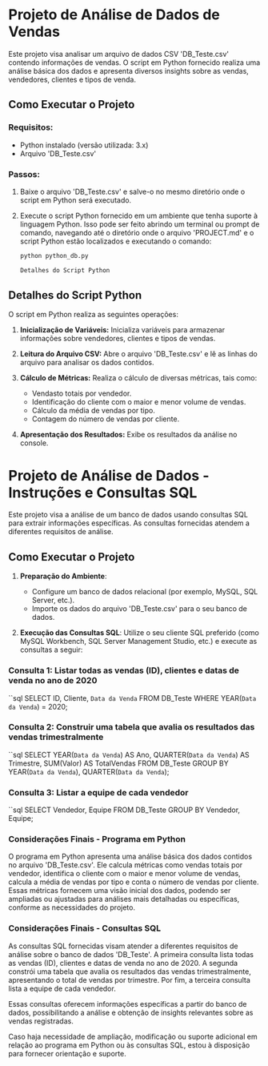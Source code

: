 # Projeto de Análise de Dados de Vendas

Este projeto visa analisar um arquivo de dados CSV 'DB_Teste.csv' contendo informações de vendas. O script em Python fornecido realiza uma análise básica dos dados e apresenta diversos insights sobre as vendas, vendedores, clientes e tipos de venda.

## Como Executar o Projeto

### Requisitos:
- Python instalado (versão utilizada: 3.x)
- Arquivo 'DB_Teste.csv'

### Passos:
1. Baixe o arquivo 'DB_Teste.csv' e salve-o no mesmo diretório onde o script em Python será executado.

2. Execute o script Python fornecido em um ambiente que tenha suporte à linguagem Python. Isso pode ser feito abrindo um terminal ou prompt de comando, navegando até o diretório onde o arquivo 'PROJECT.md' e o script Python estão localizados e executando o comando:

   ```bash
   python python_db.py

   Detalhes do Script Python
   
## Detalhes do Script Python

O script em Python realiza as seguintes operações:

1. **Inicialização de Variáveis:** Inicializa variáveis para armazenar informações sobre vendedores, clientes e tipos de vendas.

2. **Leitura do Arquivo CSV:** Abre o arquivo 'DB_Teste.csv' e lê as linhas do arquivo para analisar os dados contidos.

3. **Cálculo de Métricas:** Realiza o cálculo de diversas métricas, tais como:
    - Vendasto totais por vendedor.
    - Identificação do cliente com o maior e menor volume de vendas.
    - Cálculo da média de vendas por tipo.
    - Contagem do número de vendas por cliente.

4. **Apresentação dos Resultados:** Exibe os resultados da análise no console.



# Projeto de Análise de Dados - Instruções e Consultas SQL

Este projeto visa a análise de um banco de dados usando consultas SQL para extrair informações específicas. As consultas fornecidas atendem a diferentes requisitos de análise.

## Como Executar o Projeto

1. **Preparação do Ambiente**:
   - Configure um banco de dados relacional (por exemplo, MySQL, SQL Server, etc.).
   - Importe os dados do arquivo 'DB_Teste.csv' para o seu banco de dados.

2. **Execução das Consultas SQL**:
   Utilize o seu cliente SQL preferido (como MySQL Workbench, SQL Server Management Studio, etc.) e execute as consultas a seguir:

### Consulta 1: Listar todas as vendas (ID), clientes e datas de venda no ano de 2020

``sql
SELECT ID, Cliente, `Data da Venda`
FROM DB_Teste
WHERE YEAR(`Data da Venda`) = 2020;

### Consulta 2: Construir uma tabela que avalia os resultados das vendas trimestralmente

``sql
SELECT YEAR(`Data da Venda`) AS Ano, 
       QUARTER(`Data da Venda`) AS Trimestre, 
       SUM(Valor) AS TotalVendas
FROM DB_Teste
GROUP BY YEAR(`Data da Venda`), QUARTER(`Data da Venda`);

### Consulta 3: Listar a equipe de cada vendedor

``sql
SELECT Vendedor, Equipe
FROM DB_Teste
GROUP BY Vendedor, Equipe;

### Considerações Finais - Programa em Python

O programa em Python apresenta uma análise básica dos dados contidos no arquivo 'DB_Teste.csv'. Ele calcula métricas como vendas totais por vendedor, identifica o cliente com o maior e menor volume de vendas, calcula a média de vendas por tipo e conta o número de vendas por cliente. Essas métricas fornecem uma visão inicial dos dados, podendo ser ampliadas ou ajustadas para análises mais detalhadas ou específicas, conforme as necessidades do projeto.

### Considerações Finais - Consultas SQL

As consultas SQL fornecidas visam atender a diferentes requisitos de análise sobre o banco de dados 'DB_Teste'. A primeira consulta lista todas as vendas (ID), clientes e datas de venda no ano de 2020. A segunda constrói uma tabela que avalia os resultados das vendas trimestralmente, apresentando o total de vendas por trimestre. Por fim, a terceira consulta lista a equipe de cada vendedor.

Essas consultas oferecem informações específicas a partir do banco de dados, possibilitando a análise e obtenção de insights relevantes sobre as vendas registradas.

Caso haja necessidade de ampliação, modificação ou suporte adicional em relação ao programa em Python ou às consultas SQL, estou à disposição para fornecer orientação e suporte.

